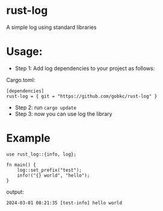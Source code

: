 # rust-log
A simple log using standard libraries

# Usage:

- Step 1: Add log dependencies to your project as follows:

Cargo.toml:
````
[dependencies]
rust-log = { git = "https://github.com/gobkc/rust-log" }
````

- Step 2: run `cargo update`
- Step 3: now you can use log the library

# Example

````
use rust_log::{info, log};

fn main() {
    log::set_prefix("test");
    info!("{} world", "hello");
}
````

output:

````
2024-03-01 08:21:35 [test-info] hello world
````
